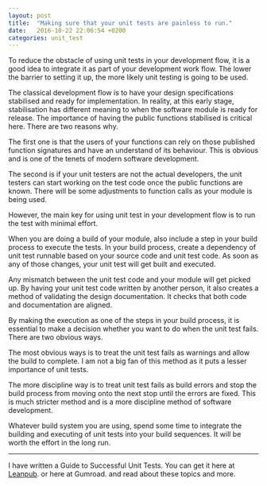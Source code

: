 ```yaml
---
layout: post
title:  "Making sure that your unit tests are painless to run."
date:   2016-10-22 22:06:54 +0200
categories: unit_test 
---
```

To reduce the obstacle of using unit tests in your development flow, it is a good idea to integrate it as part of your development work flow. The lower the barrier to setting it up, the more likely unit testing is going to be used.


The classical development flow is to have your design specifications stabilised and ready for implementation. In reality, at this early stage, stabilisation has different meaning to when the software module is ready for release. The importance of having the public functions stabilised is critical here. There are two reasons why.

The first one is that the users of your functions can rely on those published function signatures and have an understand of its behaviour. This is obvious and is one of the tenets of modern software development.

The second is if your unit testers are not the actual developers, the unit testers can start working on the test code once the public functions are known. There will be some adjustments to function calls as your module is being used.

However, the main key for using unit test in your development flow is to run the test with minimal effort.

When you are doing a build of your module, also include a step in your build process to execute the tests. In your build process, create a dependency of unit test runnable based on your source code and unit test code. As soon as any of those changes, your unit test will get built and executed.

Any mismatch between the unit test code and your module will get picked up. By having your unit test code written by another person, it also creates a method of validating the design documentation. It checks that both code and documentation are aligned.

By making the execution as one of the steps in your build process, it is essential to make a decision whether you want to do when the unit test fails. There are two obvious ways.

The most obvious ways is to treat the unit test fails as warnings and allow the build to complete. I am not a big fan of this method as it puts a lesser importance of unit tests.

The more discipline way is to treat unit test fails as build errors and stop the build process from moving onto the next stop until the errors are fixed. This is much stricter method and is a more discipline method of software development.

Whatever build system you are using, spend some time to integrate the building and executing of unit tests into your build sequences. It will be worth the effort in the long run.

---

I have written a Guide to Successful Unit Tests.
You can get it here at [Leanpub][leadpub_sut]. or here at Gumroad. and read about these topics and more.

[leadpub_sut]: https://leanpub.com/successfulunittest/